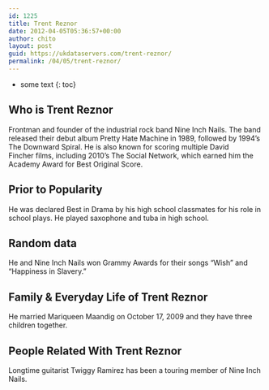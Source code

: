 ```yaml
---
id: 1225
title: Trent Reznor
date: 2012-04-05T05:36:57+00:00
author: chito
layout: post
guid: https://ukdataservers.com/trent-reznor/
permalink: /04/05/trent-reznor/
---
```


* some text
{: toc}
          
          
## Who is  Trent Reznor
                  
                  
                  
Frontman and founder of the industrial rock band Nine Inch Nails. The band released their debut album Pretty Hate Machine in 1989, followed by 1994&#8217;s The Downward Spiral. He is also known for scoring multiple David Fincher films, including 2010&#8217;s The Social Network, which earned him the Academy Award for Best Original Score. 
                  
                
                
                
## Prior to Popularity 
                  
                  
                  
He was declared Best in Drama by his high school classmates for his role in school plays. He played saxophone and tuba in high school.
                  
                
                
                
## Random data 
                  
                  
                  
He and Nine Inch Nails won Grammy Awards for their songs &#8220;Wish&#8221; and &#8220;Happiness in Slavery.&#8221;
                  
                
                
                
## Family & Everyday Life of Trent Reznor
                  
                  
                  
He married Mariqueen Maandig on October 17, 2009 and they have three children together.
                  
                
                
                
## People Related With  Trent Reznor
                  
                  
                  
Longtime guitarist Twiggy Ramirez has been a touring member of Nine Inch Nails. 
                  
                
              
            
          
          
          
    
    
  
